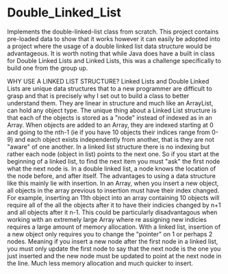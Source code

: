 # Double_Linked_List
Implements the double-linked-list class from scratch. This project contains pre-loaded data to show that it works however it can easily be adopted into a project where the usage of a double linked list data structure would be advantageous. It is worth noting that while Java does have a built in class for Double Linked Lists and Linked Lists, this was a challenge specifically to build one from the group up.

WHY USE A LINKED LIST STRUCTURE?
Linked Lists and Double Linked Lists are unique data structures that to a new programmer are difficult to grasp and that is precisely why I set out to build a class to better understand them. They are linear in structure and much like an ArrayList, can hold any object type. The unique thing about a Linked List structure is that each of the objects is stored as a "node" instead of indexed as in an Array. When objects are added to an Array, they are indexed starting at 0 and going to the nth-1 (ie if you have 10 objects their indices range from 0-9) and each object exists independently from another, that is they are not "aware" of one another. In a linked list structure there is no indexing but rather each node (object in list) points to the next one. So if you start at the beginning of a linked list, to find the next item you must "ask" the first node what the next node is. In a double linked list, a node knows the location of the node before, and after itself. The advantages to using a data structure like this mainly lie with insertion. In an Array, when you insert a new object, all objects in the array previous to insertion must have their index changed. For example, inserting an 11th object into an array containing 10 objects will require all of the all the objects after it to have their indicies changed by n+1 and all objects after it n-1. This could be particularly disadvantagous when working with an extremely large Array where re assigning new indicies requires a large amount of memory allocation. With a linked list, insertion of a new object only requires you to change the "pointer" on 1 or perhaps 2 nodes. Meaning if you insert a new node after the first node in a linked list, you must only update the first node to say that the next node is the one you just inserted and the new node must be updated to point at the next node in the line. Much less memory allocation and much quicker to insert.

